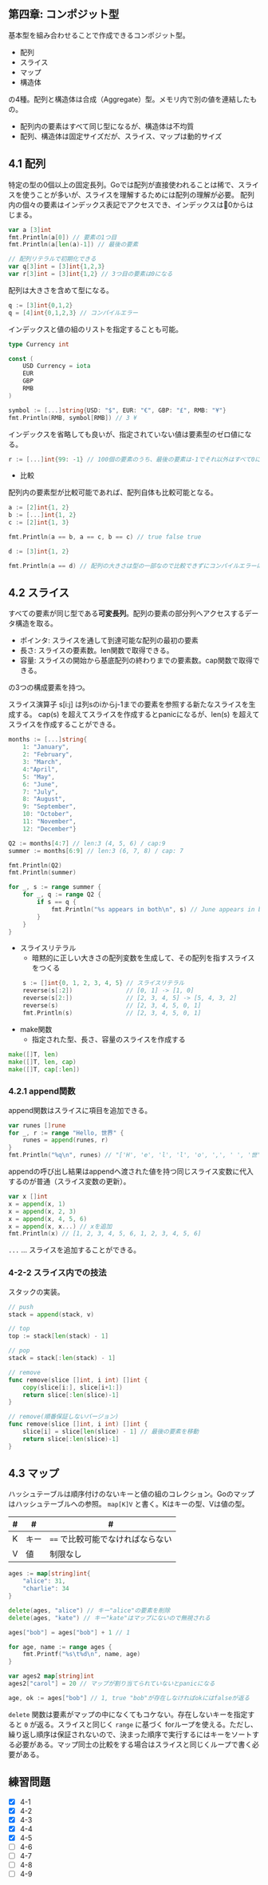 第四章: コンポジット型
---

基本型を組み合わせることで作成できるコンポジット型。

- 配列
- スライス
- マップ
- 構造体

の4種。配列と構造体は合成（Aggregate）型。メモリ内で別の値を連結したもの。

- 配列内の要素はすべて同じ型になるが、構造体は不均質
- 配列、構造体は固定サイズだが、スライス、マップは動的サイズ

## 4.1 配列

特定の型の0個以上の固定長列。Goでは配列が直接使われることは稀で、スライスを使うことが多いが、スライスを理解するためには配列の理解が必要。
配列内の個々の要素はインデックス表記でアクセスでき、インデックスは0からはじまる。

```go
var a [3]int
fmt.Println(a[0]) // 要素の1つ目
fmt.Println(a[len(a)-1]) // 最後の要素

// 配列リテラルで初期化できる
var q[3]int = [3]int{1,2,3}
var r[3]int = [3]int{1,2} // 3つ目の要素は0になる
```

配列は大きさを含めて型になる。

```go
q := [3]int{0,1,2}
q = [4]int{0,1,2,3} // コンパイルエラー
```

インデックスと値の組のリストを指定することも可能。

```go
type Currency int

const (
    USD Currency = iota
    EUR
    GBP
    RMB
)

symbol := [...]string{USD: "$", EUR: "€", GBP: "£", RMB: "¥"}
fmt.Println(RMB, symbol[RMB]) // 3 ¥
```

インデックスを省略しても良いが、指定されていない値は要素型のゼロ値になる。

```go
r := [...]int{99: -1} // 100個の要素のうち、最後の要素は-1でそれ以外はすべて0になる
```

- 比較

配列内の要素型が比較可能であれば、配列自体も比較可能となる。

```go
a := [2]int{1, 2}
b := [...]int{1, 2}
c := [2]int{1, 3}

fmt.Println(a == b, a == c, b == c) // true false true

d := [3]int{1, 2}

fmt.Println(a == d) // 配列の大きさは型の一部なので比較できずにコンパイルエラーになる
```

## 4.2 スライス

すべての要素が同じ型である**可変長列**。配列の要素の部分列へアクセスするデータ構造を取る。

- ポインタ: スライスを通して到達可能な配列の最初の要素
- 長さ: スライスの要素数。len関数で取得できる。
- 容量: スライスの開始から基底配列の終わりまでの要素数。cap関数で取得できる。

の3つの構成要素を持つ。

スライス演算子 s[i:j] は列sのiからj-1までの要素を参照する新たなスライスを生成する。
cap(s) を超えてスライスを作成するとpanicになるが、len(s) を超えてスライスを作成することができる。

```go
months := [...]string{
    1: "January",
    2: "February",
    3: "March",
    4:"April",
    5: "May",
    6: "June",
    7: "July",
    8: "August",
    9: "September",
    10: "October",
    11: "November",
    12: "December"}

Q2 := months[4:7] // len:3 (4, 5, 6) / cap:9
summer := months[6:9] // len:3 (6, 7, 8) / cap: 7

fmt.Println(Q2)
fmt.Println(summer)

for _, s := range summer {
    for _, q := range Q2 {
        if s == q {
            fmt.Println("%s appears in both\n", s) // June appears in both
        }
    }
}
```

- スライスリテラル
  - 暗黙的に正しい大きさの配列変数を生成して、その配列を指すスライスをつくる

```go
	s := []int{0, 1, 2, 3, 4, 5} // スライスリテラル
	reverse(s[:2])               // [0, 1] -> [1, 0]
	reverse(s[2:])               // [2, 3, 4, 5] -> [5, 4, 3, 2]
	reverse(s)                   // [2, 3, 4, 5, 0, 1]
    fmt.Println(s)               // [2, 3, 4, 5, 0, 1]
```

- make関数
  - 指定された型、長さ、容量のスライスを作成する

```go
make([]T, len)
make([]T, len, cap)
make([]T, cap[:len])
```

### 4.2.1 append関数

append関数はスライスに項目を追加できる。

```go
var runes []rune
for _, r := range "Hello, 世界" {
    runes = append(runes, r)
}
fmt.Println("%q\n", runes) // "['H', 'e', 'l', 'l', 'o', ',', ' ', '世', '界']"
```

appendの呼び出し結果はappendへ渡された値を持つ同じスライス変数に代入するのが普通（スライス変数の更新）。

```go
var x []int
x = append(x, 1)
x = append(x, 2, 3)
x = append(x, 4, 5, 6)
x = append(x, x...) // xを追加
fmt.Println(x) // [1, 2, 3, 4, 5, 6, 1, 2, 3, 4, 5, 6]
```

`...`  ... スライスを追加することができる。

### 4-2-2 スライス内での技法

スタックの実装。

```go
// push
stack = append(stack, v)

// top
top := stack[len(stack) - 1]

// pop
stack = stack[:len(stack) - 1]

// remove
func remove(slice []int, i int) []int {
    copy(slice[i:], slice[i+1:])
    return slice[:len(slice)-1]
}

// remove(順番保証しないバージョン)
func remove(slice []int, i int) []int {
    slice[i] = slice[len(slice) - 1] // 最後の要素を移動
    return slice[:len(slice)-1]
}
```

## 4.3 マップ

ハッシュテーブルは順序付けのないキーと値の組のコレクション。Goのマップはハッシュテーブルへの参照。 `map[K]V` と書く。Kはキーの型、Vは値の型。

| # | # | # |
|---|---|---|
| K | キー | `==` で比較可能でなければならない |
| V | 値 | 制限なし |

```go
ages := map[string]int{
    "alice": 31,
    "charlie": 34
}

delete(ages, "alice") // キー"alice"の要素を削除
delete(ages, "kate") // キー"kate"はマップにないので無視される

ages["bob"] = ages["bob"] + 1 // 1

for age, name := range ages {
    fmt.Printf("%s\t%d\n", name, age)
}

var ages2 map[string]int
ages2["carol"] = 20 // マップが割り当てられていないとpanicになる

age, ok := ages["bob"] // 1, true "bob"が存在しなければokにはfalseが返る
```

`delete` 関数は要素がマップの中になくてもコケない。存在しないキーを指定すると `0` が返る。スライスと同じく `range` に基づく forループを使える。ただし、繰り返し順序は保証されないので、決まった順序で実行するにはキーをソートする必要がある。マップ同士の比較をする場合はスライスと同じくループで書く必要がある。

## 練習問題

- [x] 4-1
- [x] 4-2
- [x] 4-3
- [x] 4-4
- [x] 4-5
- [ ] 4-6
- [ ] 4-7
- [ ] 4-8
- [ ] 4-9
